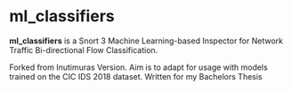 # ml_classifiers
**ml_classifiers** is a Snort 3 Machine Learning-based Inspector for Network Traffic Bi-directional Flow Classification.

Forked from Inutimuras Version. Aim is to adapt for usage with models trained on the CIC IDS 2018 dataset.
Written for my Bachelors Thesis

